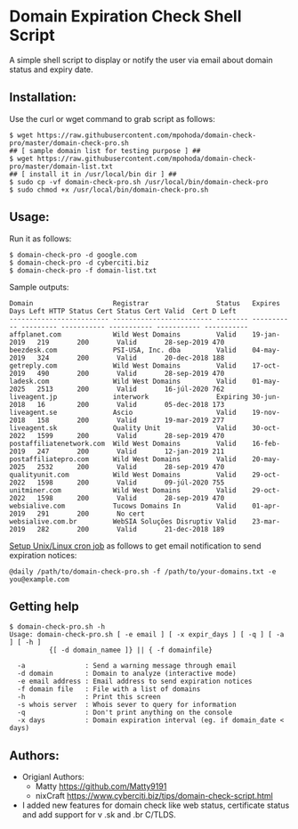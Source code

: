Domain Expiration Check Shell Script
====================================
A simple shell script to display or notify the user via email about domain status and expiry date.

Installation:
-------------
Use the curl or wget command to grab script as follows:

```
$ wget https://raw.githubusercontent.com/mpohoda/domain-check-pro/master/domain-check-pro.sh
## [ sample domain list for testing purpose ] ##
$ wget https://raw.githubusercontent.com/mpohoda/domain-check-pro/master/domain-list.txt
## [ install it in /usr/local/bin dir ] ##
$ sudo cp -vf domain-check-pro.sh /usr/local/bin/domain-check-pro
$ sudo chmod +x /usr/local/bin/domain-check-pro.sh
```

Usage:
------
Run it as follows:
```
$ domain-check-pro -d google.com
$ domain-check-pro -d cyberciti.biz
$ domain-check-pro -f domain-list.txt
```
Sample outputs:
```
Domain                    Registrar                 Status   Expires     Days Left HTTP Status Cert Status Cert Valid  Cert D Left
------------------------- ------------------------- -------- ----------- --------- ----------- ----------- ----------- -----------
affplanet.com             Wild West Domains         Valid    19-jan-2019   219       200       Valid       28-sep-2019 470        
beezdesk.com              PSI-USA, Inc. dba         Valid    04-may-2019   324       200       Valid       20-dec-2018 188        
getreply.com              Wild West Domains         Valid    17-oct-2019   490       200       Valid       28-sep-2019 470        
ladesk.com                Wild West Domains         Valid    01-may-2025   2513      200       Valid       16-júl-2020 762        
liveagent.jp              interwork                 Expiring 30-jun-2018   16        200       Valid       05-dec-2018 173        
liveagent.se              Ascio                     Valid    19-nov-2018   158       200       Valid       19-mar-2019 277        
liveagent.sk              Quality Unit              Valid    30-oct-2022   1599      200       Valid       28-sep-2019 470        
postaffiliatenetwork.com  Wild West Domains         Valid    16-feb-2019   247       200       Valid       12-jan-2019 211        
postaffiliatepro.com      Wild West Domains         Valid    20-may-2025   2532      200       Valid       28-sep-2019 470        
qualityunit.com           Wild West Domains         Valid    29-oct-2022   1598      200       Valid       09-júl-2020 755        
unitminer.com             Wild West Domains         Valid    29-oct-2022   1598      200       Valid       28-sep-2019 470        
websialive.com            Tucows Domains In         Valid    01-apr-2019   291       200       No cert                            
websialive.com.br         WebSIA Soluções Disruptiv Valid    23-mar-2019   282       200       Valid       21-dec-2018 189        
```
[Setup Unix/Linux cron job](https://www.cyberciti.biz/faq/how-do-i-add-jobs-to-cron-under-linux-or-unix-oses/)  as follows to get email notification to send expiration notices:

```
@daily /path/to/domain-check-pro.sh -f /path/to/your-domains.txt -e you@example.com
```
Getting help
------------
```
$ domain-check-pro.sh -h
Usage: domain-check-pro.sh [ -e email ] [ -x expir_days ] [ -q ] [ -a ] [ -h ]
          {[ -d domain_namee ]} || { -f domainfile}

  -a               : Send a warning message through email
  -d domain        : Domain to analyze (interactive mode)
  -e email address : Email address to send expiration notices
  -f domain file   : File with a list of domains
  -h               : Print this screen
  -s whois server  : Whois sever to query for information
  -q               : Don't print anything on the console
  -x days          : Domain expiration interval (eg. if domain_date < days)
```

Authors:
--------
* Origianl Authors: 
	- Matty https://github.com/Matty9191
	- nixCraft https://www.cyberciti.biz/tips/domain-check-script.html
* I added new features for domain check like web status, certificate status and add support for v .sk and .br C/TLDS.
